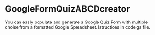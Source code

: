 # GoogleFormQuizABCDcreator
You can easly populate and generate a Google Quiz Form with multiple choise from a formatted Google Spreadsheet.
Istructions in code.gs file.
